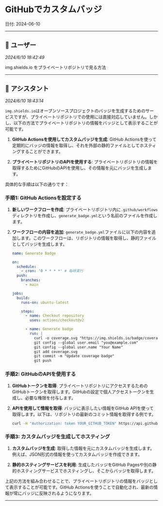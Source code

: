 # GitHubでカスタムバッジ

日付: 2024-06-10

---

## 👤 ユーザー
*2024/6/10 18:42:49*

img.shields.io をプライベートリポジトリで見る方法

---

## 🤖 アシスタント
*2024/6/10 18:43:14*

`img.shields.io`はオープンソースプロジェクトのバッジを生成するためのサービスですが、プライベートリポジトリでの使用には直接対応していません。しかし、以下の方法でプライベートリポジトリの情報をバッジとして表示することが可能です。

1. **GitHub Actionsを使用してカスタムバッジを生成**:
   GitHub Actionsを使って定期的にバッジの情報を取得し、それを外部の静的ファイルとしてホスティングすることができます。

2. **プライベートリポジトリのAPIを使用する**:
   プライベートリポジトリの情報を取得するためにGitHubのAPIを使用し、その情報を元にバッジを生成します。

具体的な手順は以下の通りです：

### 手順1: GitHub Actionsを設定する
1. **新しいワークフローを作成**:
   プライベートリポジトリ内に`.github/workflows`ディレクトリを作成し、`generate_badge.yml`という名前のファイルを作成します。

2. **ワークフローの内容を追加**:
   `generate_badge.yml`ファイルに以下の内容を追加します。このワークフローは、リポジトリの情報を取得し、静的ファイルとしてバッジを生成します。

   ```yaml
   name: Generate Badge

   on:
     schedule:
       - cron: '0 * * * *' # 毎時実行
     push:
       branches:
         - main

   jobs:
     build:
       runs-on: ubuntu-latest

       steps:
         - name: Checkout repository
           uses: actions/checkout@v2

         - name: Generate badge
           run: |
             curl -o coverage.svg "https://img.shields.io/badge/coverage-80%25-green"
             git config --global user.email "you@example.com"
             git config --global user.name "Your Name"
             git add coverage.svg
             git commit -m "Update coverage badge"
             git push
   ```

### 手順2: GitHubのAPIを使用する
1. **GitHubトークンを取得**:
   プライベートリポジトリにアクセスするためのGitHubトークンを取得します。GitHubの設定で個人アクセストークンを生成し、必要な権限を付与します。

2. **APIを使用して情報を取得**:
   バッジに表示したい情報をGitHub APIを使って取得します。以下は、リポジトリの最新のコミット情報を取得する例です。

   ```bash
   curl -H "Authorization: token YOUR_GITHUB_TOKEN" https://api.github.com/repos/YOUR_USERNAME/YOUR_REPOSITORY/commits/main
   ```

### 手順3: カスタムバッジを生成してホスティング
1. **カスタムバッジを生成**:
   取得した情報を元にカスタムバッジを生成します。例えば、JSON形式の情報を使ってカスタムバッジを作成できます。

2. **静的ホスティングサービスを利用**:
   生成したバッジをGitHub Pagesや別の静的ホスティングサービスでホスティングし、そこからバッジを取得します。

上記の方法を組み合わせることで、プライベートリポジトリの情報をバッジとして表示することが可能です。GitHub Actionsを使うことで自動化され、最新の情報が常にバッジに反映されるようになります。

---
